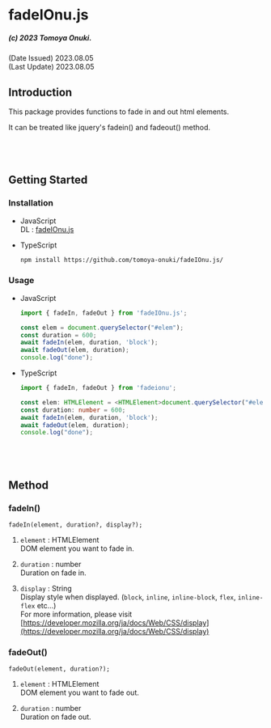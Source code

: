 # fadeIOnu.js
##### (c) 2023 Tomoya Onuki.  
(Date Issued) 2023.08.05  
(Last Update) 2023.08.05  

## Introduction
This package provides functions to fade in and out html elements.

It can be treated like jquery's fadein() and fadeout() method.

<div style="height: 40px"></div>

## Getting Started
### Installation
- JavaScript  
    DL : [fadeIOnu.js](https://github.com/tomoya-onuki/fadeIOnu.js/blob/master/fadeIOnu.js)

- TypeScript
  ```sh
  npm install https://github.com/tomoya-onuki/fadeIOnu.js/
  ```

### Usage
- JavaScript  
    ```ts
    import { fadeIn, fadeOut } from 'fadeIOnu.js';

    const elem = document.querySelector("#elem");
    const duration = 600;
    await fadeIn(elem, duration, 'block');
    await fadeOut(elem, duration);
    console.log("done");
    ```

- TypeScript
    ```ts
    import { fadeIn, fadeOut } from 'fadeionu';

    const elem: HTMLElement = <HTMLElement>document.querySelector("#elem");
    const duration: number = 600;
    await fadeIn(elem, duration, 'block');
    await fadeOut(elem, duration);
    console.log("done");
    ```

<div style="height: 40px"></div>

## Method
### fadeIn()
```
fadeIn(element, duration?, display?);
```

1. `element` : HTMLElement   
DOM element you want to fade in.

2. `duration` : number  
Duration on fade in.

3. `display` : String  
Display style when displayed. (`block`, `inline`, `inline-block`, `flex`, `inline-flex` etc...)  
For more information, please visit [https://developer.mozilla.org/ja/docs/Web/CSS/display](https://developer.mozilla.org/ja/docs/Web/CSS/display)


### fadeOut()
```
fadeOut(element, duration?);
```

1. `element` : HTMLElement   
DOM element you want to fade out.

2. `duration` : number  
Duration on fade out.

